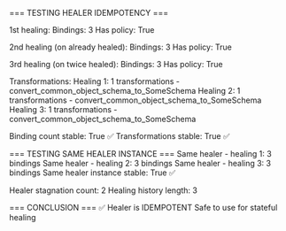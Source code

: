 === TESTING HEALER IDEMPOTENCY ===

1st healing:
  Bindings: 3
  Has policy: True

2nd healing (on already healed):
  Bindings: 3
  Has policy: True

3rd healing (on twice healed):
  Bindings: 3
  Has policy: True

Transformations:
  Healing 1: 1 transformations
    - convert_common_object_schema_to_SomeSchema
  Healing 2: 1 transformations
    - convert_common_object_schema_to_SomeSchema
  Healing 3: 1 transformations
    - convert_common_object_schema_to_SomeSchema

Binding count stable: True ✅
Transformations stable: True ✅

=== TESTING SAME HEALER INSTANCE ===
Same healer - healing 1: 3 bindings
Same healer - healing 2: 3 bindings
Same healer - healing 3: 3 bindings
Same healer instance stable: True ✅

Healer stagnation count: 2
Healing history length: 3

=== CONCLUSION ===
✅ Healer is IDEMPOTENT
Safe to use for stateful healing
